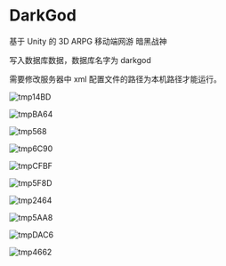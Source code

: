 # DarkGod
基于 Unity 的 3D ARPG 移动端网游 暗黑战神

写入数据库数据，数据库名字为 darkgod

需要修改服务器中 xml 配置文件的路径为本机路径才能运行。


![tmp14BD](https://user-images.githubusercontent.com/88976609/195771510-87145306-57d0-4b90-9623-e4c85240ed37.png)


![tmpBA64](https://user-images.githubusercontent.com/88976609/195771534-d4e4bffa-f2fd-4e1e-85d6-e4c7ca58271c.png)


![tmp568](https://user-images.githubusercontent.com/88976609/195771549-c2dbedfc-4cfd-491f-804a-cf1903b6d16b.png)


![tmp6C90](https://user-images.githubusercontent.com/88976609/195771560-387d4437-8c0b-4c71-9ba4-dce60f7b47a7.png)


![tmpCFBF](https://user-images.githubusercontent.com/88976609/195771565-f6055d9d-95c0-46f1-8c03-2f4311da1f78.png)


![tmp5F8D](https://user-images.githubusercontent.com/88976609/195771571-8987ff07-394a-4578-b4e7-b00648917961.png)


![tmp2464](https://user-images.githubusercontent.com/88976609/195771589-71d2106f-c5c4-4e70-9687-9d46e3f2476b.png)


![tmp5AA8](https://user-images.githubusercontent.com/88976609/195771653-6defdf44-3e76-4ef8-9567-4a75e3fdd266.png)


![tmpDAC6](https://user-images.githubusercontent.com/88976609/195771667-0a21da20-cb5b-44ef-8b75-f09c2e63751b.png)


![tmp4662](https://user-images.githubusercontent.com/88976609/195771582-a6e6da20-aeee-4160-91f7-7240d11d0f78.png)
